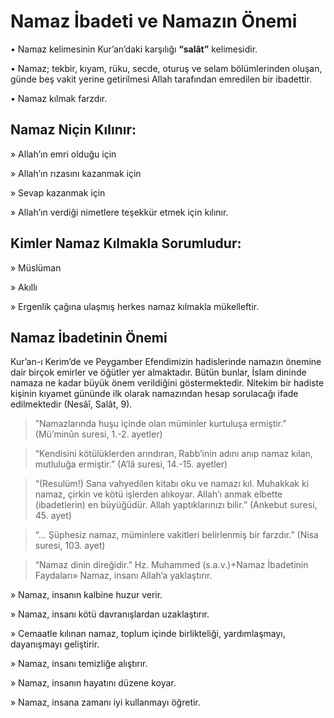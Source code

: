 # **Namaz İbadeti ve Namazın Önemi**

• Namaz kelimesinin Kur’an’daki karşılığı **“salât”** kelimesidir.

• Namaz; tekbir, kıyam, rüku, secde, oturuş ve selam bölümlerinden oluşan, günde beş vakit yerine getirilmesi Allah tarafından emredilen bir ibadettir.

• Namaz kılmak farzdır.

## **Namaz Niçin Kılınır:**

» Allah’ın emri olduğu için

» Allah’ın rızasını kazanmak için

» Sevap kazanmak için

» Allah’ın verdiği nimetlere teşekkür etmek için kılınır.

## **Kimler Namaz Kılmakla Sorumludur:**

» Müslüman

» Akıllı

» Ergenlik çağına ulaşmış herkes namaz kılmakla mükelleftir.

## **Namaz İbadetinin Önemi**

Kur’an-ı Kerim’de ve Peygamber Efendimizin hadislerinde namazın önemine dair birçok emirler ve öğütler yer almaktadır. Bütün bunlar, İslam dininde namaza ne kadar büyük önem verildiğini göstermektedir. Nitekim bir hadiste kişinin kıyamet gününde ilk olarak namazından hesap sorulacağı ifade edilmektedir (Nesâî, Salât, 9).

> ”Namazlarında huşu içinde olan müminler kurtuluşa ermiştir.” (Mü’minûn suresi, 1.-2. ayetler)

> “Kendisini kötülüklerden arındıran, Rabb’inin adını anıp namaz kılan, mutluluğa ermiştir.” (A’lâ suresi, 14.-15. ayetler)

> “(Resulüm!) Sana vahyedilen kitabı oku ve namazı kıl. Muhakkak ki namaz, çirkin ve kötü işlerden alıkoyar. Allah’ı anmak elbette (ibadetlerin) en büyüğüdür. Allah yaptıklarınızı bilir.” (Ankebut suresi, 45. ayet)

> “… Şüphesiz namaz, müminlere vakitleri belirlenmiş bir farzdır.” (Nisa suresi, 103. ayet)

> “Namaz dinin direğidir.” Hz. Muhammed (s.a.v.)+Namaz İbadetinin Faydaları» Namaz, insanı Allah’a yaklaştırır.

» Namaz, insanın kalbine huzur verir.

» Namaz, insanı kötü davranışlardan uzaklaştırır.

» Cemaatle kılınan namaz, toplum içinde birlikteliği, yardımlaşmayı, dayanışmayı geliştirir.

» Namaz, insanı temizliğe alıştırır.

» Namaz, insanın hayatını düzene koyar.

» Namaz, insana zamanı iyi kullanmayı öğretir.
